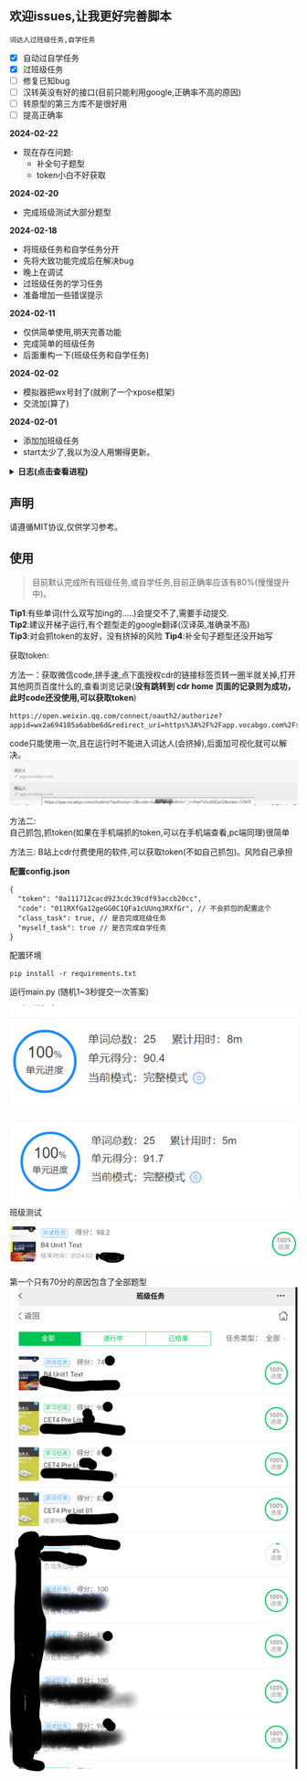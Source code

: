 ## 欢迎issues,让我更好完善脚本
`词达人过班级任务,自学任务`
- [x] 自动过自学任务
- [x] 过班级任务
- [ ] 修复已知bug
- [ ] 汉转英没有好的接口(目前只能利用google,正确率不高的原因)
- [ ] 转原型的第三方库不是很好用
- [ ] 提高正确率 

**2024-02-22**
+ 现在存在问题:
  - 补全句子题型
  - token小白不好获取

**2024-02-20**
+ 完成班级测试大部分题型

**2024-02-18**
+ 将班级任务和自学任务分开
+ 先将大致功能完成后在解决bug
+ 晚上在调试
+ 过班级任务的学习任务
+ 准备增加一些错误提示

**2024-02-11**
+ 仅供简单使用,明天完善功能
+ 完成简单的班级任务
+ 后面重构一下(班级任务和自学任务)  

**2024-02-02**
+ 模拟器把wx号封了(就刷了一个xpose框架) 
+ 交流加(算了) 

**2024-02-01**
+ 添加加班级任务
+ start太少了,我以为没人用懒得更新。
<details> <summary> <b>日志(点击查看进程)</b> </summary>

**目前存在的bug**  
+ 环境问题,google要挂梯子
+ 转成单词原型没有好用的库

**2024-01-03**
+ 修补没测试bug
**2023-12-26**
+ 添加无需抓包的方法

**2023-12-24**
+ 修复服务器放回错误数据

**2023-12-24**
+ 解决一部分”单词填空“bug

**2023-12-23**
+ 新增选择全部单词
+ 过单词阅读卡片

**2023-12-23**
+ 获取 abc加密方式
+ 获取header '授权‘ 加密(目前看来是固定)  
+ 暂时无法解决的bug,用第三方库个别单词无法转成原型,需要手动过该题目

**2023-12-22**
+ 修复单选bug  
+ 修复填充单词bug

**2023-12-21**

+ 汉译英
+ 英译汉
+ 听力
+ 填写句子
+ complete单词
+ 稳定85分以上

**2023-12-19**

+ 完成选择题提交
+ 后面会补全
+ 写的有点乱,后面调整一下
</details>


## 声明

请遵循MIT协议,仅供学习参考。

## 使用
> 目前默认完成所有班级任务,或自学任务,目前正确率应该有80%(慢慢提升中)。

**Tip1**:有些单词(什么双写加ing的.....)会提交不了,需要手动提交.  
**Tip2**:建议开梯子运行,有个题型走的google翻译(汉译英,准确录不高)  
**Tip3**:对会抓token的友好，没有挤掉的风险
**Tip4**:补全句子题型还没开始写

获取token:   

方法一：获取微信code,拼手速,点下面授权cdr的链接标签页转一圈半就关掉,打开其他网页百度什么的,查看浏览记录(**没有跳转到 cdr home 页面的记录则为成功，此时code还没使用,可以获取token**) 
```angular2html
https://open.weixin.qq.com/connect/oauth2/authorize?appid=wx2a694105a6abbe6d&redirect_uri=https%3A%2F%2Fapp.vocabgo.com%2Fstudent%2F%3Fauthorize%3D2&response_type=code&scope=snsapi_userinfo&state=STATE
```
code只能使用一次,且在运行时不能进入词达人(会挤掉),后面加可视化就可以解决。
![img.png](img/img.png)

方法二:  
自己抓包,抓token(如果在手机端抓的token,可以在手机端查看,pc端同理)很简单

方法三:
B站上cdr付费使用的软件,可以获取token(不如自己抓包)。风险自己承担  

**配置config.json**
```angular2html
{
  "token": "0a111712cacd923cdc39cdf93accb20cc",
  "code": "011RXfGa12geGG0C1QFa1cUUnq3RXfGr", // 不会抓包的配置这个
  "class_task": true, // 是否完成班级任务
  "myself_task": true // 是否完成自学任务
}
```


配置环境
```angular2html
pip install -r requirements.txt
```
运行main.py (随机1~3秒提交一次答案)  
  
![result](./img/result.png)
  
![result](./img/result2.png)
班级测试
![class_task](./img/class_task.png)  

第一个只有70分的原因包含了全部题型
![class_task2](./img/class_task2.png)